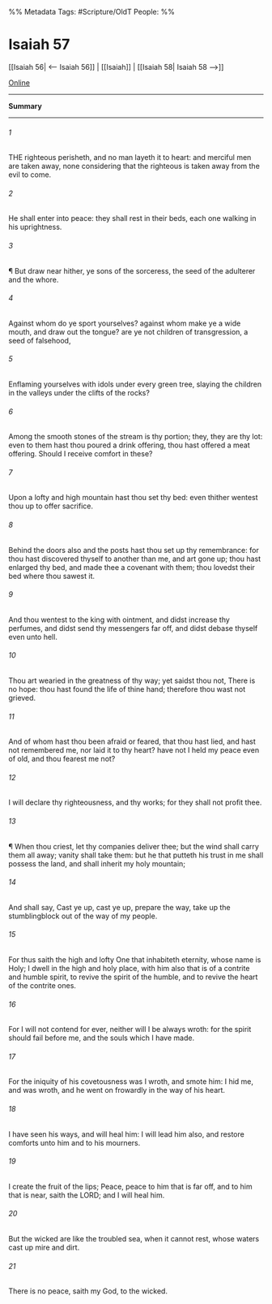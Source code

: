 

%% Metadata
Tags: #Scripture/OldT
People: 
%%
# Isaiah 57
[[Isaiah 56| <-- Isaiah 56]] | [[Isaiah]] | [[Isaiah 58| Isaiah 58 -->]]

[Online](https://churchofjesuschrist.org/study/scriptures/ot/isa/57?lang=eng)

---
__Summary__



---

###### 1
THE righteous perisheth, and no man layeth it to heart: and merciful men are taken away, none considering that the righteous is taken away from the evil to come.
###### 2
He shall enter into peace: they shall rest in their beds, each one walking in his uprightness.
###### 3
¶ But draw near hither, ye sons of the sorceress, the seed of the adulterer and the whore.
###### 4
Against whom do ye sport yourselves?  against whom make ye a wide mouth, and draw out the tongue?  are ye not children of transgression, a seed of falsehood,
###### 5
Enflaming yourselves with idols under every green tree, slaying the children in the valleys under the clifts of the rocks?
###### 6
Among the smooth stones of the stream is thy portion; they, they are thy lot: even to them hast thou poured a drink offering, thou hast offered a meat offering.  Should I receive comfort in these?
###### 7
Upon a lofty and high mountain hast thou set thy bed: even thither wentest thou up to offer sacrifice.
###### 8
Behind the doors also and the posts hast thou set up thy remembrance: for thou hast discovered thyself to another than me, and art gone up; thou hast enlarged thy bed, and made thee a covenant with them; thou lovedst their bed where thou sawest it.
###### 9
And thou wentest to the king with ointment, and didst increase thy perfumes, and didst send thy messengers far off, and didst debase thyself even unto hell.
###### 10
Thou art wearied in the greatness of thy way; yet saidst thou not, There is no hope: thou hast found the life of thine hand; therefore thou wast not grieved.
###### 11
And of whom hast thou been afraid or feared, that thou hast lied, and hast not remembered me, nor laid it to thy heart?  have not I held my peace even of old, and thou fearest me not?
###### 12
I will declare thy righteousness, and thy works; for they shall not profit thee.
###### 13
¶ When thou criest, let thy companies deliver thee; but the wind shall carry them all away; vanity shall take them: but he that putteth his trust in me shall possess the land, and shall inherit my holy mountain;
###### 14
And shall say, Cast ye up, cast ye up, prepare the way, take up the stumblingblock out of the way of my people.
###### 15
For thus saith the high and lofty One that inhabiteth eternity, whose name is Holy; I dwell in the high and holy place, with him also that is of a contrite and humble spirit, to revive the spirit of the humble, and to revive the heart of the contrite ones.
###### 16
For I will not contend for ever, neither will I be always wroth: for the spirit should fail before me, and the souls which I have made.
###### 17
For the iniquity of his covetousness was I wroth, and smote him: I hid me, and was wroth, and he went on frowardly in the way of his heart.
###### 18
I have seen his ways, and will heal him: I will lead him also, and restore comforts unto him and to his mourners.
###### 19
I create the fruit of the lips; Peace, peace to him that is far off, and to him that is near, saith the LORD; and I will heal him.
###### 20
But the wicked are like the troubled sea, when it cannot rest, whose waters cast up mire and dirt.
###### 21
There is no peace, saith my God, to the wicked.



